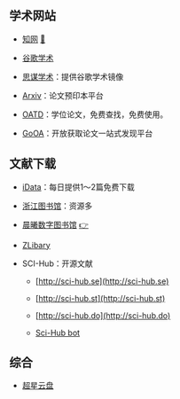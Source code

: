 ## 学术网站

- [知网](https://www.cnki.net/) [🔐](/zy/知网账号.md)

- [谷歌学术](https://scholar.google.com/)

- [思谋学术](https://ac.scmor.com/)：提供谷歌学术镜像

- [Arxiv](https://arxiv.org/)：论文预印本平台

- [OATD](https://oatd.org/)：学位论文，免费查找，免费使用。

- [GoOA](http://gooa.las.ac.cn/)：开放获取论文一站式发现平台

## 文献下载

- [iData](https://www.cn-ki.net/)：每日提供1～2篇免费下载

- [浙江图书馆](https://www.zjlib.cn/)：资源多

- [晨曦数字图书馆](https://31sanyi.neocities.org/zwsjk.html) [👉](https://31sanyi.neocities.org/ZW/zw/zw-jx2.html)

- [ZLibary](http://libgen.bban.top/)

- SCI-Hub：开源文献

  - [http://sci-hub.se](http://sci-hub.se)

  - [http://sci-hub.st](http://sci-hub.st)

  - [http://sci-hub.do](http://sci-hub.do)

  - [Sci-Hub bot](https://t.me/scihubot)

## 综合

- [超星云盘](http://pan-yz.chaoxing.com/pcuserpan/index)